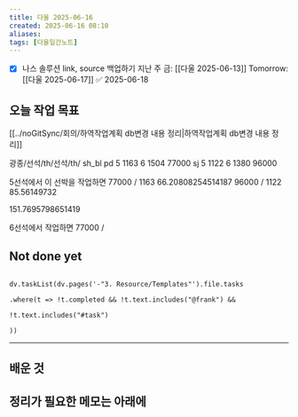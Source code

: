 ```yaml
---
title: 다울 2025-06-16
created: 2025-06-16 08:10
aliases: 
tags: [다울일간노트]
---
```


- [x] 나스 솔루션 link, source 백업하기
	지난 주 금: [[다울 2025-06-13]]
	Tomorrow: [[다울 2025-06-17]] ✅ 2025-06-18


## 오늘 작업 목표

[[../noGitSync/회의/하역작업계획 db변경 내용 정리|하역작업계획 db변경 내용 정리]]

광종/선석/th/선석/th/ sh_bl
pd 5 1163  6 1504  77000
sj 5 1122  6 1380  96000

5선석에서 이 선박을 작업하면
77000 / 1163
66.20808254514187
96000 / 1122
85.56149732

151.7695798651419


6선석에서 작업하면
77000 / 

## Not done yet

```dataviewjs

dv.taskList(dv.pages('-"3. Resource/Templates"').file.tasks

.where(t => !t.completed && !t.text.includes("@frank") &&

!t.text.includes("#task")

))

```

---

## 배운 것




## 정리가 필요한 메모는 아래에



